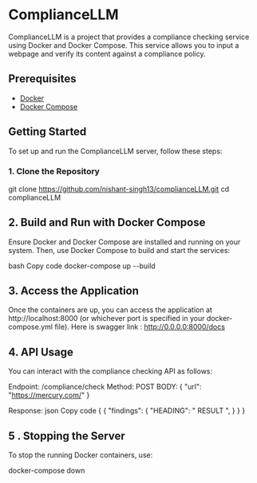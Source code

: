 # ComplianceLLM

ComplianceLLM is a project that provides a compliance checking service using Docker and Docker Compose. This service allows you to input a webpage and verify its content against a compliance policy.

## Prerequisites

- [Docker](https://www.docker.com/products/docker-desktop)
- [Docker Compose](https://docs.docker.com/compose/install/)

## Getting Started

To set up and run the ComplianceLLM server, follow these steps:

### 1. Clone the Repository

git clone https://github.com/nishant-singh13/complianceLLM.git
cd complianceLLM 

## 2. Build and Run with Docker Compose
Ensure Docker and Docker Compose are installed and running on your system. Then, use Docker Compose to build and start the services:

bash
Copy code
docker-compose up --build

## 3. Access the Application
Once the containers are up, you can access the application at http://localhost:8000 (or whichever port is specified in your docker-compose.yml file).
Here is swagger link : http://0.0.0.0:8000/docs

## 4. API Usage
You can interact with the compliance checking API as follows:

Endpoint: /compliance/check
Method: POST
BODY: 
{
  "url": "https://mercury.com/"
}

Response:
json
Copy code
{
  {
    "findings": {
        "HEADING": " RESULT ",
    }
}
}


## 5 . Stopping the Server
To stop the running Docker containers, use:

docker-compose down
